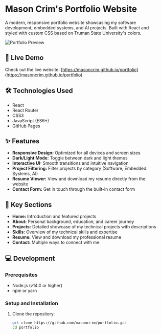 # Mason Crim's Portfolio Website

A modern, responsive portfolio website showcasing my software development, embedded systems, and AI projects. Built with React and styled with custom CSS based on Truman State University's colors.

![Portfolio Preview](screenshot.png)

## 🚀 Live Demo

Check out the live website: [https://masoncrim.github.io/portfolio](https://masoncrim.github.io/portfolio)

## 🛠️ Technologies Used

- React
- React Router
- CSS3
- JavaScript (ES6+)
- GitHub Pages

## ✨ Features

- **Responsive Design:** Optimized for all devices and screen sizes
- **Dark/Light Mode:** Toggle between dark and light themes
- **Interactive UI:** Smooth transitions and intuitive navigation
- **Project Filtering:** Filter projects by category (Software, Embedded Systems, AI)
- **Resume Viewer:** View and download my resume directly from the website
- **Contact Form:** Get in touch through the built-in contact form

## 🧩 Key Sections

- **Home:** Introduction and featured projects
- **About:** Personal background, education, and career journey
- **Projects:** Detailed showcase of my technical projects with descriptions
- **Skills:** Overview of my technical skills and expertise
- **Resume:** View and download my professional resume
- **Contact:** Multiple ways to connect with me

## 💻 Development

### Prerequisites

- Node.js (v14.0 or higher)
- npm or yarn

### Setup and Installation

1. Clone the repository:
   ```bash
   git clone https://github.com/masoncrim/portfolio.git
   cd portfolio
